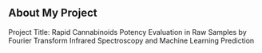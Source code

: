 ## About My Project



Project Title: Rapid Cannabinoids Potency Evaluation in Raw Samples by Fourier Transform Infrared Spectroscopy and Machine Learning Prediction



